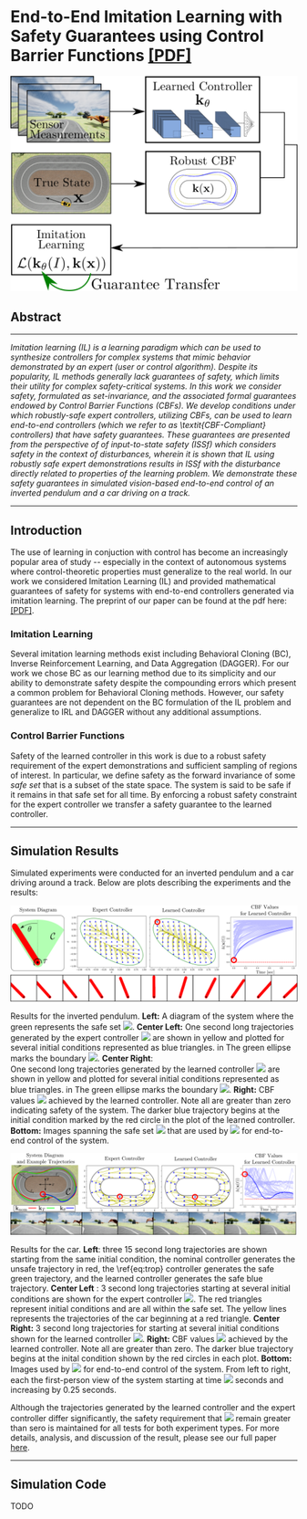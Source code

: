 

# End-to-End Imitation Learning with Safety Guarantees using Control Barrier Functions [[PDF]](https://www.rkcosner.com/assets/files/e2eIlCBF.pdf)

<p align="center">
 <img src="figures/overview_figure.png" />
</p>


## Abstract
--- 
*Imitation learning (IL) is a learning paradigm 
which can be used to synthesize controllers for complex systems that mimic behavior demonstrated by an expert (user or control algorithm). Despite its popularity, IL methods generally lack guarantees of safety, which limits their utility for complex safety-critical systems. In this work we consider safety, formulated as set-invariance, and the associated formal guarantees endowed by Control Barrier Functions (CBFs). We develop conditions under which robustly-safe expert controllers, utilizing CBFs, can be used to learn end-to-end controllers (which we refer to as \textit{CBF-Compliant} controllers) that have safety guarantees. These guarantees are presented from the perspective of of input-to-state safety (ISSf) which considers safety in the context of disturbances, wherein it is shown that IL using  robustly safe expert demonstrations results in ISSf with the disturbance directly related to properties of the learning problem.  We demonstrate these safety guarantees in simulated vision-based end-to-end control of an inverted pendulum and a car driving on a track.*

--- 

## Introduction 
The use of learning in conjuction with control has become an increasingly popular area of study -- especially in the context of autonomous systems where control-theoretic properties must generalize to the real world. In our work we considered Imitation Learning (IL) and provided mathematical guarantees of safety for systems with end-to-end controllers generated via imitation learning. The preprint of our paper can be found at the pdf here: [[PDF]](https://www.rkcosner.com/assets/files/e2eIlCBF.pdf). 

### Imitation Learning
Several imitation learning methods exist including Behavioral Cloning (BC), Inverse Reinforcement Learning, and Data Aggregation (DAGGER). For our work we chose BC as our learning method due to its simplicity and our ability to demonstrate safety despite the compounding errors which present a common problem for Behavioral Cloning methods. However, our safety guarantees are not dependent on the BC formulation of the IL problem and generalize to IRL and DAGGER without any additional assumptions. 

### Control Barrier Functions

Safety of the learned controller in this work is due to a robust safety requirement of the expert demonstrations and sufficient sampling of regions of interest. In particular, we define safety as the forward invariance of some *safe set* that is a subset of the state space. The system is said to be safe if it remains in that safe set for all time. By enforcing a robust safety constraint for the expert controller we transfer a safety guarantee to the learned controller. 

---

## Simulation Results 

Simulated experiments were conducted for an inverted pendulum and a car driving around a track. Below are plots describing the experiments and the results: 


<p align="center">
 <img src="figures/ip_results_wide.png" />
</p>

Results for the inverted pendulum. **Left:** A diagram of the system where the green represents the safe set <img src="https://render.githubusercontent.com/render/math?math=\mathcal{C}">. 
**Center Left:** One second long trajectories generated by the expert controller <img src="https://render.githubusercontent.com/render/math?math=\mathbf{k}_T"> are shown in yellow and plotted for several initial conditions represented as blue triangles. in The green ellipse marks the boundary <img src="https://render.githubusercontent.com/render/math?math=\partial \mathcal{C}">. 
**Center Right**:  
One second long trajectories generated by the learned controller <img src="https://render.githubusercontent.com/render/math?math=\mathbf{k}_\theta"> are shown in yellow and plotted for several initial conditions represented as blue triangles. in The green ellipse marks the boundary <img src="https://render.githubusercontent.com/render/math?math=\partial \mathcal{C}">. 
**Right:** CBF  values <img src="https://render.githubusercontent.com/render/math?math=h (\mathbf{x}(t))"> achieved by the learned controller. Note all are greater than zero indicating safety of the system. The darker blue trajectory begins at the initial condition marked by the red circle in the plot of the learned controller. **Bottom:** Images spanning the safe set <img src="https://render.githubusercontent.com/render/math?math=\mathcal{C}"> that are used by <img src="https://render.githubusercontent.com/render/math?math=\mathbf{k}_\theta"> for end-to-end control of the system. 

<p align="center">
 <img src="figures/car_results_wide.png" />
</p>

Results for the car. **Left**: three 15 second long trajectories are shown starting from the same initial condition, the nominal controller generates the unsafe trajectory in red, the \ref{eq:trop} controller generates the safe green trajectory, and the learned controller generates the safe blue trajectory. **Center Left** :  3 second long trajectories starting at several initial conditions are shown for the expert controller <img src="https://render.githubusercontent.com/render/math?math=\mathbf{k}_T">. The red triangles represent initial conditions and are all within the safe set. The yellow lines represents the trajectories of the car beginning at a red triangle. 
**Center Right:**  3 second long trajectories for starting at several initial conditions shown for the learned controller <img src="https://render.githubusercontent.com/render/math?math=\mathbf{k}_\theta">. 
**Right:** CBF values <img src="https://render.githubusercontent.com/render/math?math=\min \{h_1(\mathbf{x}(t)), h_2(\mathbf{x}(t))\}"> achieved by the learned controller. Note all are greater than zero. The darker blue trajectory begins at the inital condition shown by the red circles in each plot. 
**Bottom:** Images used by <img src="https://render.githubusercontent.com/render/math?math=\mathbf{k}_\theta"> for end-to-end control of the system. From left to right, each the first-person view of the system starting at time <img src="https://render.githubusercontent.com/render/math?math=t= 0"> seconds and increasing by 0.25 seconds.

Although the trajectories generated by the learned controller and the expert controller differ significantly, the safety requirement that <img src="https://render.githubusercontent.com/render/math?math=h(\mathbf{x})"> remain greater than sero is maintained for all tests for both experiment types. For more details, analysis, and discussion of the result, please see our full paper [here](https://www.rkcosner.com/assets/files/e2eIlCBF.pdf). 


--- 

## Simulation Code

TODO 

